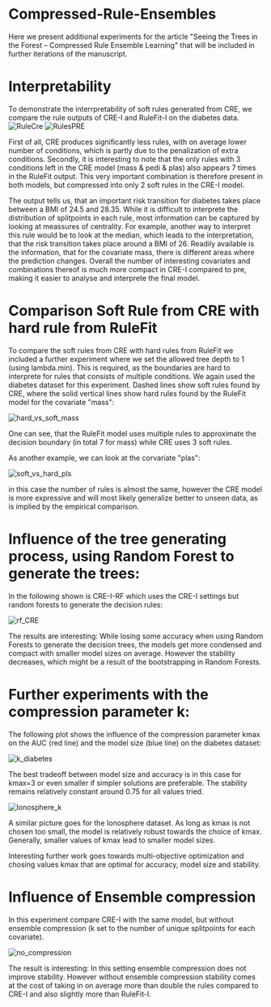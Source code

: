 
# Compressed-Rule-Ensembles
Here we present additional experiments for the article "Seeing the Trees in the Forest – Compressed Rule Ensemble Learning" that will be included in further iterations of the manuscript.


# Interpretability

To demonstrate the interrpretability of soft rules generated from CRE, we compare the rule outputs of CRE-I and RuleFit-I on the diabetes data.
![RuleCre](https://user-images.githubusercontent.com/88620679/128714592-25eb0992-20ac-4769-b20b-53872901ef5c.PNG)
![RulesPRE](https://user-images.githubusercontent.com/88620679/128714606-58a96491-e05c-4b39-8aae-27ddc40b5982.PNG)

First of all, CRE produces significantly less rules, with on average lower number of conditions, which is partly due to the penalization of extra conditions. Secondly, it is interesting to note that the only rules with 3 conditions left in the CRE model (mass & pedi & plas) also appears 7 times in the RuleFit output. This very important combination is therefore present in both models, but compressed into only 2 soft rules in the CRE-I model.

The output tells us, that an important risk transition for diabetes takes place between a BMI of 24.5 and 28.35. While it is difficult to interprete the distribution of splitpoints in each rule, most information can be captured by looking at meassures of centrality. For example, another way to interpret this rule would be to look at the median, which leads to the interpretation, that the risk transition takes place around a BMI of 26. Readily available is the information, that for the covariate mass, there is different areas where the prediction changes. Overall the number of interesting covariates and combinations thereof is much more compact in CRE-I compared to pre, making it easier to analyse and interprete the final model.

# Comparison Soft Rule from CRE with hard rule from RuleFit

To compare the soft rules from CRE with hard rules from RuleFit we included a further experiment where we set the allowed tree depth to 1 (using lambda.min). This is required, as the boundaries are hard to interprete for rules that consists of multiple conditions. We again used the diabetes dataset for this experiment. Dashed lines show soft rules found by CRE, where the solid vertical lines show hard rules found by the RuleFit model for the covariate "mass":

![hard_vs_soft_mass](https://user-images.githubusercontent.com/88620679/128841299-06785bcf-ccb4-4fb2-a401-b25ec705adf8.png)


One can see, that the RuleFit model uses multiple rules to approximate the decision boundary (in total 7 for mass) while CRE uses 3 soft rules.

As another example, we can look at the corvariate "plas":

![soft_vs_hard_pls](https://user-images.githubusercontent.com/88620679/128842289-fde3f7a6-1156-4f74-b13e-e4b53a6a9c49.png)

in this case the number of rules is almost the same, however the CRE model is more expressive and will most likely generalize better to unseen data, as is implied by the empirical comparison.

# Influence of the tree generating process, using Random Forest to generate the trees:
In the following shown is CRE-I-RF which uses the CRE-I settings but random forests to generate the decision rules:

![rf_CRE](https://user-images.githubusercontent.com/88620679/128840356-a27ae7d0-1216-46be-a8b0-2372e2de01c7.png)

The results are interesting: While losing some accuracy when using Random Forests to generate the decision trees, the models get more condensed and compact with smaller model sizes on average. However the stability decreases, which might be a result of the bootstrapping in Random Forests. 

# Further experiments with the compression parameter k:

The following plot shows the influence of the compression parameter kmax on the AUC (red line) and the model size (blue line) on the diabetes dataset:

![k_diabetes](https://user-images.githubusercontent.com/88620679/128856802-147fc666-cfeb-4921-8165-b848c6792d3d.png)

The best tradeoff between model size and accuracy is in this case for kmax=3 or even smaller if simpler solutions are preferable. The stability remains relatively constant around 0.75 for all values tried.

![Ionosphere_k](https://user-images.githubusercontent.com/88620679/128862725-c28e9318-479c-4b44-8a1e-9b9afe6ea964.png)

 A similar picture goes for the Ionosphere dataset. As long as kmax is not chosen too small, the model is relatively robust towards the choice of kmax. Generally, smaller values of kmax lead to smaller model sizes. 
 
 Interesting further work goes towards multi-objective optimization and chosing values kmax that are optimal for accuracy, model size and stability. 

# Influence of Ensemble compression
In this experiment compare CRE-I with the same model, but without ensemble compression (k set to the number of unique splitpoints for each covariate).

![no_compression](https://user-images.githubusercontent.com/88620679/128845987-b58aa1e1-58b3-4205-8567-c133d57ff66e.png)

The result is interesting: In this setting ensemble compression does not improve stability. However without ensemble compression stability comes at the cost of taking in on average more than double the rules compared to CRE-I and also slightly more than RuleFit-I.
